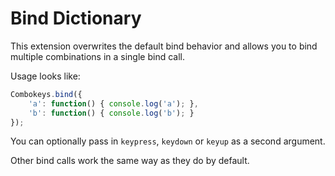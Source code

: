 # Bind Dictionary

This extension overwrites the default bind behavior and allows you to bind multiple combinations in a single bind call.

Usage looks like:

```javascript
Combokeys.bind({
    'a': function() { console.log('a'); },
    'b': function() { console.log('b'); }
});
```

You can optionally pass in ``keypress``, ``keydown`` or ``keyup`` as a second argument.

Other bind calls work the same way as they do by default.

